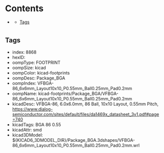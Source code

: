 



Contents
========

* [](#)
	* [Tags](#tags)

# 

## Tags

- index: 8868
- hexID: 
- oompType: FOOTPRINT
- oompSize: kicad
- oompColor: kicad-footprints
- oompDesc: Package_BGA
- oompIndex: VFBGA-86_6x6mm_Layout10x10_P0.55mm_Ball0.25mm_Pad0.2mm
- oompName: kicad-footprints/Package_BGA/VFBGA-86_6x6mm_Layout10x10_P0.55mm_Ball0.25mm_Pad0.2mm
- kicadDesc: VFBGA-86, 6.0x6.0mm, 86 Ball, 10x10 Layout, 0.55mm Pitch, https://www.dialog-semiconductor.com/sites/default/files/da1469x_datasheet_3v1.pdf#page=740
- kicadTags: BGA 86 0.55
- kicadAttr: smd
- kicad3DModel: ${KICAD6_3DMODEL_DIR}/Package_BGA.3dshapes/VFBGA-86_6x6mm_Layout10x10_P0.55mm_Ball0.25mm_Pad0.2mm.wrl
